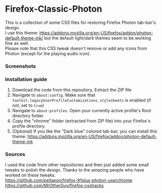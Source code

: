 # Firefox-Classic-Photon
This is a collection of some CSS files for restoring Firefox Photon tab-bar's design.  
I use this theme: https://addons.mozilla.org/en-US/firefox/addon/photon-default-theme-ink/ but the default light/dark themes seem to be working fine as well.  
Please note that this CSS tweak doesn't remove or add any icons from Photon (except for the playing audio icon).

### Screenshots


### Installation guide
1. Download the code from this repository. Extract the ZIP file
2. Navigate to `about:config`. Make sure that `toolkit.legacyUserProfileCustomizations.stylesheets` is enabled (if not, set to `true`)
3. Navigate to `about:profiles`. Open your currently active profile's Root directory folder
4. Copy the "chrome" folder (extracted from ZIP file) into your Firefox's profile directory.
5. (Optional) If you like the "Dark blue" colored tab-bar, you can install this theme: https://addons.mozilla.org/en-US/firefox/addon/photon-default-theme-ink

### Sources
I used the code from other repositories and then just added some small tweaks to polish the design. Thanks to the amazing people who have worked on these tweaks.    
https://github.com/pellaeon/firefox-91plus-photon-userchrome  
https://github.com/MrOtherGuy/firefox-csshacks
